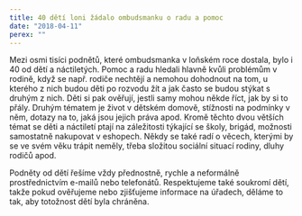 ```yaml
---
title: 40 dětí loni žádalo ombudsmanku o radu a pomoc
date: "2018-04-11"
perex: ""
---
```




Mezi osmi tisíci podnětů, které ombudsmanka v loňském roce dostala, bylo i 40 od dětí a náctiletých. Pomoc a radu hledali hlavně kvůli problémům v rodině, když se např. rodiče nechtějí a nemohou dohodnout na tom, u kterého z nich budou děti po rozvodu žít a jak často se budou stýkat s druhým z nich. Děti si pak ověřují, jestli samy mohou někde říct, jak by si to přály. Druhým tématem je život v dětském domově, stížnosti na podmínky v něm, dotazy na to, jaká jsou jejich práva apod. Kromě těchto dvou větších témat se děti a náctiletí ptají na záležitosti týkající se školy, brigád, možnosti samostatně nakupovat v eshopech. Někdy se také radí o věcech, kterými by se ve svém věku trápit neměly, třeba složitou sociální situací rodiny, dluhy rodičů apod.



Podněty od dětí řešíme vždy přednostně, rychle a neformálně prostřednictvím e-mailů nebo telefonátů. Respektujeme také soukromí dětí, takže pokud ověřujeme nebo zjišťujeme informace na úřadech, děláme to tak, aby totožnost dětí byla chráněna.


